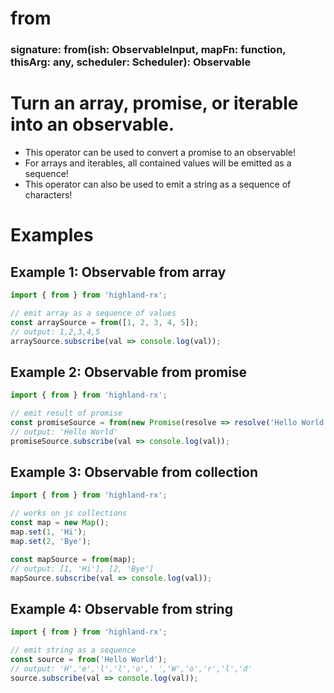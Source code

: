# from

### signature: from(ish: ObservableInput, mapFn: function, thisArg: any, scheduler: Scheduler): Observable

# Turn an array, promise, or iterable into an observable.

* This operator can be used to convert a promise to an observable!
* For arrays and iterables, all contained values will be emitted as a sequence!
*  This operator can also be used to emit a string as a sequence of characters!

# Examples

## Example 1: Observable from array
```javascript
import { from } from 'highland-rx';

// emit array as a sequence of values
const arraySource = from([1, 2, 3, 4, 5]);
// output: 1,2,3,4,5
arraySource.subscribe(val => console.log(val));
```

## Example 2: Observable from promise
```javascript
import { from } from 'highland-rx';

// emit result of promise
const promiseSource = from(new Promise(resolve => resolve('Hello World!')));
// output: 'Hello World'
promiseSource.subscribe(val => console.log(val));
```

## Example 3: Observable from collection
```javascript
import { from } from 'highland-rx';

// works on js collections
const map = new Map();
map.set(1, 'Hi');
map.set(2, 'Bye');

const mapSource = from(map);
// output: [1, 'Hi'], [2, 'Bye']
mapSource.subscribe(val => console.log(val));
```

## Example 4: Observable from string
```javascript
import { from } from 'highland-rx';

// emit string as a sequence
const source = from('Hello World');
// output: 'H','e','l','l','o',' ','W','o','r','l','d'
source.subscribe(val => console.log(val));
```

